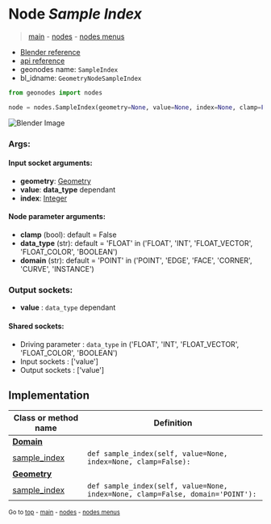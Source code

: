 # Node *Sample Index*

> [main](../structure.md) - [nodes](nodes.md) - [nodes menus](nodes_menus.md)

- [Blender reference](https://docs.blender.org/manual/en/latest/modeling/geometry_nodes/geometry/sample_index.html)
- [api reference](https://docs.blender.org/api/current/bpy.types.GeometryNodeSampleIndex.html)
- geonodes name: `SampleIndex`
- bl_idname: `GeometryNodeSampleIndex`

```python
from geonodes import nodes

node = nodes.SampleIndex(geometry=None, value=None, index=None, clamp=False, data_type='FLOAT', domain='POINT')
```

![Blender Image](https://docs.blender.org/manual/en/latest/_images/node-types_GeometryNodeSampleIndex.webp)

### Args:

#### Input socket arguments:

- **geometry**: [Geometry](Geometry.md)
- **value**: **data_type** dependant
- **index**: [Integer](Integer.md)

#### Node parameter arguments:

- **clamp** (bool): default = False
- **data_type** (str): default = 'FLOAT' in ('FLOAT', 'INT', 'FLOAT_VECTOR', 'FLOAT_COLOR', 'BOOLEAN')
- **domain** (str): default = 'POINT' in ('POINT', 'EDGE', 'FACE', 'CORNER', 'CURVE', 'INSTANCE')

### Output sockets:

- **value** : ``data_type`` dependant

#### Shared sockets:

- Driving parameter : ``data_type`` in ('FLOAT', 'INT', 'FLOAT_VECTOR', 'FLOAT_COLOR', 'BOOLEAN')
- Input sockets  : ['value']
- Output sockets : ['value']
## Implementation

| Class or method name | Definition |
|----------------------|------------|
| **[Domain](Domain.md)** |
| [sample_index](Domain.md#sample_index) | `def sample_index(self, value=None, index=None, clamp=False):` |
| **[Geometry](Geometry.md)** |
| [sample_index](Geometry.md#sample_index) | `def sample_index(self, value=None, index=None, clamp=False, domain='POINT'):` |

<sub>Go to [top](#node-Sample-Index) - [main](../structure.md) - [nodes](nodes.md) - [nodes menus](nodes_menus.md)</sub>


